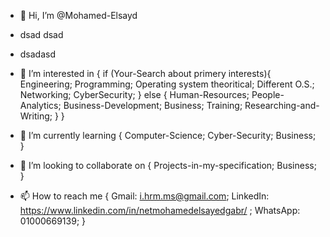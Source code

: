- 👋 Hi, I’m @Mohamed-Elsayd
- dsad dsad
- dsadasd
- 👀 I’m interested in {
          if (Your-Search about primery interests){
              Engineering;
              Programming;
              Operating system theoritical;
              Different O.S.;
              Networking;
              CyberSecurity;
          }
          else {
          Human-Resources;
          People-Analytics;
          Business-Development;
          Business;
          Training;
          Researching-and-Writing;
          }
}
          
- 🌱 I’m currently learning {
          Computer-Science;
          Cyber-Security;
          Business;
}

- 💞️ I’m looking to collaborate on {
          Projects-in-my-specification;
          Business;
}

- 📫 How to reach me {
          Gmail: i.hrm.ms@gmail.com;
          LinkedIn: https://www.linkedin.com/in/netmohamedelsayedgabr/ ;
          WhatsApp: 01000669139;
}

<!---
Mohamed-Elsayd/Mohamed-Elsayd is a ✨ special ✨ repository because its `README.md` (this file) appears on your GitHub profile.
You can click the Preview link to take a look at your changes.
--->
